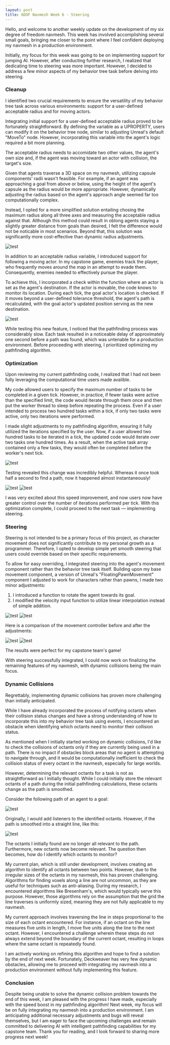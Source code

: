 ```yaml
---
layout: post
title: 6DOF Navmesh Week 6 - Steering
---
```


Hello, and welcome to another weekly update on the development of my six degree of freedom navmesh. This week has involved accomplishing several small goals, bringing me closer to the point where I feel confident deploying my navmesh in a production environment.

Initially, my focus for this week was going to be on implementing support for jumping AI. However, after conducting further research, I realized that dedicating time to steering was more important. However, I decided to address a few minor aspects of my behavior tree task before delving into steering.

### Cleanup

I identified two crucial requirements to ensure the versatility of my behavior tree task across various environments: support for a user-defined acceptable radius and for moving actors.

Integrating initial support for a user-defined acceptable radius proved to be fortunately straightforward. By defining the variable as a UPROPERTY, users can modify it on the behavior tree node, similar to adjusting Unreal's default "MoveTo" node. However, incorporating this variable into the agent's logic required a bit more planning.

The acceptable radius needs to accomidate two other values, the agent's own size and, if the agent was moving toward an actor with collision, the target's size.

Given that agents traverse a 3D space on my navmesh, utilizing capsule components' radii wasn't feasible. For example, if an agent was approaching a goal from above or below, using the height of the agent's capsule as the radius would be more appropriate. However, dynamically adjusting the radius based on the agent's approach angle seemed far too computationally complex.

Instead, I opted for a more simplified solution entailing chosing the maximum radius along all three axes and measuring the acceptable radius against that. Although this method could result in oblong agents staying a slightly greater distance from goals than desired, I felt the difference would not be noticable in most scenarios. Beyond that, this solution was significantly more cost-effective than dynamic radius adjustments.

![test](https://i.imgur.com/LBqNl5H.png)

In addition to an acceptable radius variable, I introduced support for following a moving actor. In my capstone game, enemies track the player, who frequently moves around the map in an attempt to evade them. Consequently, enemies needed to effectively pursue the player.

To achieve this, I incorporated a check within the function where an actor is set as the agent's destination. If the actor is movable, the code knows to monitor its location. During each tick, the goal actor's location is checked. If it moves beyond a user-defined tolerance threshold, the agent's path is recalculated, with the goal actor's updated position serving as the new destination.

![test](https://i.imgur.com/5ZMwc3b.png)

While testing this new feature, I noticed that the pathfinding process was considerably slow. Each task resulted in a noticeable delay of approximately one second before a path was found, which was untenable for a production environment. Before proceeding with steering, I prioritized optimizing my pathfinding algorithm.

### Optimization

Upon reviewing my current pathfinding code, I realized that I had not been fully leveraging the computational time users made avalible.

My code allowed users to specify the maximum number of tasks to be completed in a given tick. However, in practice, if fewer tasks were active than the specified limit, the code would iterate through them once and then put the worker thread to sleep before repeating the process. Even if a user intended to process two hundred tasks within a tick, if only two tasks were active, only two iterations were performed.

I made slight adjustments to my pathfinding algorithm, ensuring it fully utilized the iterations specified by the user. Now, if a user allowed two hundred tasks to be iterated in a tick, the updated code would iterate over two tasks one hundred times. As a result, when the active task array contained only a few tasks, they would often be completed before the worker's next tick.

![test](https://i.imgur.com/6y99Zue.png)

Testing revealed this change was incredibly helpful. Whereas it once took half a second to find a path, now it happened almost instantaneously!

![test](https://i.imgur.com/TBAk0kT.png)
![test](https://i.imgur.com/XXE2pmP.png)

I was very excited about this speed improvement, and now users now have greater control over the number of iterations performed per tick. With this optimization complete, I could proceed to the next task &mdash; implementing steering.

### Steering

Steering is not intended to be a primary focus of this project, as character movement does not significantly contribute to my personal growth as a programmer. Therefore, I opted to develop simple yet smooth steering that users could override based on their specific requirements.

To allow for easy overriding, I integrated steering into the agent's movement component rather than the behavior tree task itself. Building upon my base movement component, a version of Unreal's "FloatingPawnMovement" component I adjusted to work for characters rather than pawns, I made two minor adjustments:
1. I introduced a function to rotate the agent towards its goal.
2. I modified the velocity input function to utilize linear interpolation instead of simple addition.

![test](https://i.imgur.com/nAYJzRZ.png)
![test](https://i.imgur.com/ROYYzoE.png)

Here is a comparison of the movement controller before and after the adjustments:

![test](https://i.imgur.com/Pyjv2w6.gif)
![test](https://i.imgur.com/ngvHtXV.gif)

The results were perfect for my capstone team's game!

With steering successfully integrated, I could now work on finalizing the remaining features of my navmesh, with dynamic collisions being the main focus.

### Dynamic Collisions

Regrettably, implementing dynamic collisions has proven more challenging than initially anticipated.

While I have already incorporated the process of notifying octants when their collision status changes and have a strong understanding of how to incorporate this into my behavior tree task using events, I encountered an obstacle when identifying which octants need to monitor their collision status.

As mentioned when I initially started working on dynamic collisions, I'd like to check the collisions of octants only if they are currently being used in a path. There is no impact if obstacles block areas that no agent is attempting to navigate through, and it would be computationally inefficient to check the collision status of every octant in the navmesh, especially for large worlds.

However, determining the relevant octants for a task is not as straightforward as I initially thought. While I could initially store the relevant octants of a path during the initial pathfinding calculations, these octants change as the path is smoothed.

Consider the following path of an agent to a goal:

![test](https://i.imgur.com/WBYJIiN.png)

Originally, I would add listeners to the identified octants. However, if the path is smoothed into a straight line, like this:

![test](https://i.imgur.com/rq6xXKk.png)

The octants I initially found are no longer all relevant to the path. Furthermore, new octants now become relevant. The question then becomes, how do I identify which octants to monitor?

My current plan, which is still under development, involves creating an algorithm to identify all octants between two points. However, due to the irregular sizes of the octants in my navmesh, this has proven challenging. Algorithms for finding voxels along a line are not uncommon, as they are useful for techniques such as anti-aliasing. During my research, I encountered algorithms like Bresenham's, which would typically serve this purpose. However, those algorithms rely on the assumption that the grid the line traverses is uniformly sized, meaning they are not fully applicable to my navmesh.

My current approach involves traversing the line in steps proportional to the size of each octant encountered. For instance, if an octant on the line measures five units in length, I move five units along the line to the next octant. However, I encountered a challenge wherein these steps do not always extend beyond the boundary of the current octant, resulting in loops where the same octant is repeatedly found.

I am actively working on refining this algorithm and hope to find a solution by the end of next week. Fortunately, Deckweaver has very few dynamic obstacles, allowing me to proceed with integrating my navmesh into a production environment without fully implementing this feature.

### Conclusion

Despite being unable to solve the dynamic collision problem towards the end of this week, I am pleased with the progress I have made, especially with the speed boost in my pathfinding algorithm! Next week, my focus will be on fully integrating my navmesh into a production environment. I am anticipating additional necessary adjustments and bugs will reveal themselves, but I am eager to face the upcoming challenges and remain committed to delivering AI with intelligent pathfinding capabilities for my capstone team. Thank you for reading, and I look forward to sharing more progress next week!